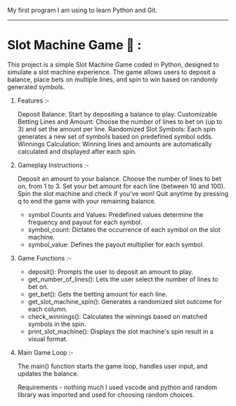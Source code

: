 My first program I am using to learn Python and Git.

------------------------------------------------------------------------------------------------------------------------------------------------------------------------------------------------

# Slot Machine Game 🎰 :

This project is a simple Slot Machine Game coded in Python, designed to simulate a slot machine experience. The game allows users to deposit a balance, place bets on multiple lines, and spin to win based on randomly generated symbols.

1. Features :-
 
    Deposit Balance: Start by depositing a balance to play.
    Customizable Betting Lines and Amount: Choose the number of lines to bet on (up to 3) and set the amount per line.
    Randomized Slot Symbols: Each spin generates a new set of symbols based on predefined symbol odds.
    Winnings Calculation: Winning lines and amounts are automatically calculated and displayed after each spin.

 2. Gameplay Instructions :-

    Deposit an amount to your balance.
    Choose the number of lines to bet on, from 1 to 3.
    Set your bet amount for each line (between 10 and 100).
    Spin the slot machine and check if you've won!
    Quit anytime by pressing q to end the game with your remaining balance.
    

    - symbol Counts and Values: Predefined values determine the frequency and payout for each symbol.
    - symbol_count: Dictates the occurrence of each symbol on the slot machine.
    - symbol_value: Defines the payout multiplier for each symbol.

3. Game Functions :-

    - deposit(): Prompts the user to deposit an amount to play.
    - get_number_of_lines(): Lets the user select the number of lines to bet on.
    - get_bet(): Gets the betting amount for each line.
    - get_slot_machine_spin(): Generates a randomized slot outcome for each column.
    - check_winnings(): Calculates the winnings based on matched symbols in the spin.
    - print_slot_machine(): Displays the slot machine's spin result in a visual format.

4. Main Game Loop :-

      The main() function starts the game loop, handles user input, and updates the balance.
      
      Requirements - nothing much I used vscode and python and random library was imported and used for choosing random choices.
